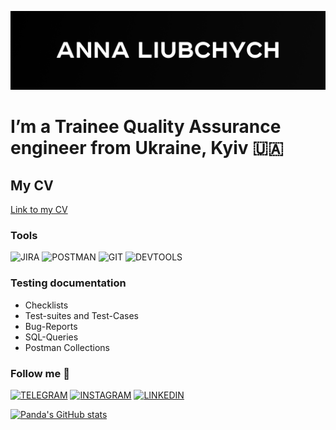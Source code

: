 [![Header](https://github.com/Pandaishere/Pandaishere/blob/main/assets/GitHub%20cover%20-%206.png)](https://www.linkedin.com/in/anna-liubchych-732a42241/)

# I’m a Trainee Quality Assurance engineer from Ukraine, Kyiv 🇺🇦

## My CV
[Link to my CV](https://drive.google.com/drive/u/0/folders/19bgj-Hs2pIr1NNqPJ_qfxiWeAWCI0EWT)

### Tools
![JIRA](https://img.shields.io/badge/-JIRA-626961?style=plastic&logo=Jira&logoColor=39f) ![POSTMAN](https://img.shields.io/badge/-POSTMAN-626961?style=plastic&logo=Postman&logoColor=f63) ![GIT](https://img.shields.io/badge/-GIT-626961?style=plastic&logo=Git&logoColor=000000) ![DEVTOOLS](https://img.shields.io/badge/-DEVTOOLS-626961?style=plastic&logo=googlechrome&logoColor=3b85ff)

### Testing documentation
- Checklists
- Test-suites and Test-Cases
- Bug-Reports
- SQL-Queries
- Postman Collections

### Follow me 📲

[![TELEGRAM](https://img.shields.io/badge/-TELEGRAM-626961?style=plastic&logo=Telegram)](https://t.me/anna_liubchych) [![INSTAGRAM](https://img.shields.io/badge/-INSTAGRAM-626961?style=plastic&logo=Instagram)](https://www.instagram.com/hecallsmepanda/) [![LINKEDIN](https://img.shields.io/badge/-LINKEDIN-626961?style=plastic&logo=Linkedin)](https://www.linkedin.com/in/anna-liubchych-732a42241/)

[![Panda's GitHub stats](https://github-readme-stats.vercel.app/api?username=Pandaishere&show_icons=true&&theme=merko)](https://github.com/anuraghazra/github-readme-stats)



